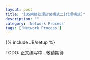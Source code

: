 ```yaml
---
layout: post
title: "iOS网络处理封装模式二[代理模式]"
description: ""
category: 'Network Process'
tags: ['Network Process']
---
```

{% include JB/setup %}

TODO: 正文编写中...敬请期待